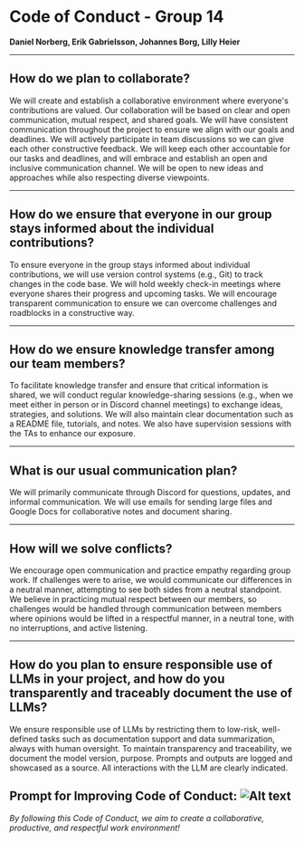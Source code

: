 ﻿# Code of Conduct - Group 14
**Daniel Norberg, Erik Gabrielsson, Johannes Borg, Lilly Heier**

---

## How do we plan to collaborate?
We will create and establish a collaborative environment where everyone's contributions are valued. Our collaboration will be based on clear and open communication, mutual respect, and shared goals. We will have consistent communication throughout the project to ensure we align with our goals and deadlines. We will actively participate in team discussions so we can give each other constructive feedback. We will keep each other accountable for our tasks and deadlines, and will embrace and establish an open and inclusive communication channel. We will be open to new ideas and approaches while also respecting diverse viewpoints.

---

## How do we ensure that everyone in our group stays informed about the individual contributions?
To ensure everyone in the group stays informed about individual contributions, we will use version control systems (e.g., Git) to track changes in the code base. We will hold weekly check-in meetings where everyone shares their progress and upcoming tasks. We will encourage transparent communication to ensure we can overcome challenges and roadblocks in a constructive way.

---

## How do we ensure knowledge transfer among our team members?
To facilitate knowledge transfer and ensure that critical information is shared, we will conduct regular knowledge-sharing sessions (e.g., when we meet either in person or in Discord channel meetings) to exchange ideas, strategies, and solutions. We will also maintain clear documentation such as a README file, tutorials, and notes. We also have supervision sessions with the TAs to enhance our exposure.

---

## What is our usual communication plan?
We will primarily communicate through Discord for questions, updates, and informal communication. We will use emails for sending large files and Google Docs for collaborative notes and document sharing.

---

## How will we solve conflicts?
We encourage open communication and practice empathy regarding group work. If challenges were to arise, we would communicate our differences in a neutral manner, attempting to see both sides from a neutral standpoint. We believe in practicing mutual respect between our members, so challenges would be handled through communication between members where opinions would be lifted in a respectful manner, in a neutral tone, with no interruptions, and active listening. 

---

## How do you plan to ensure responsible use of LLMs in your project, and how do you transparently and traceably document the use of LLMs? 
We ensure responsible use of LLMs by restricting them to low-risk, well-defined tasks such as documentation support and data summarization, always with human oversight. To maintain transparency and traceability, we document the model version, purpose. Prompts and outputs are logged and showcased as a source. All interactions with the LLM are clearly indicated.


Prompt for Improving Code of Conduct:
![Alt text](~/PromptForCodeOfConduct.png)
---

_By following this Code of Conduct, we aim to create a collaborative, productive, and respectful work environment!_